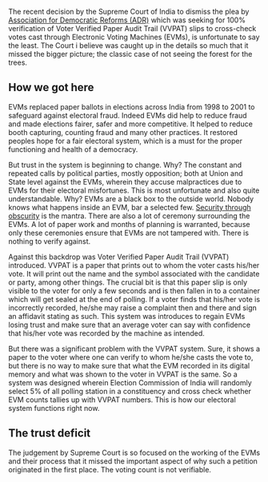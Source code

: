 
The recent decision by the Supreme Court of India to dismiss the plea by [Association for Democratic Reforms (ADR)](https://adrindia.org/) which was seeking for 100% verification of Voter Verified Paper Audit Trail (VVPAT) slips to cross-check votes cast through Electronic Voting Machines (EVMs), is unfortunate to say the least. The Court i believe was caught up in the details so much that it missed the bigger picture; the classic case of not seeing the forest for the trees.

  

## How we got here

  

EVMs replaced paper ballots in elections across India from 1998 to 2001 to safeguard against electoral fraud. Indeed EVMs did help to reduce fraud and made elections fairer, safer and more competitive. It helped to reduce booth capturing, counting fraud and many other practices. It restored peoples hope for a fair electoral system, which is a must for the proper functioning and health of a democracy.

  

But trust in the system is beginning to change. Why? The constant and repeated calls by political parties, mostly opposition; both at Union and State level against the EVMs, wherein they accuse malpractices due to EVMs for their electoral misfortunes. This is most unfortunate and also quite understandable. Why? EVMs are a black box to the outside world. Nobody knows what happens inside an EVM, bar a selected few. [Security through obscurity](https://en.wikipedia.org/wiki/Security_through_obscurity) is the mantra. There are also a lot of ceremony surrounding the EVMs. A lot of paper work and months of planning is warranted, because only these ceremonies ensure that EVMs are not tampered with. There is nothing to verify against.

Against this backdrop was Voter Verified Paper Audit Trail (VVPAT) introduced. VVPAT is a paper that prints out to whom the voter casts his/her vote. It will print out the name and the symbol associated with the candidate or party, among other things. The crucial bit is that this paper slip is only visible to the voter for only a few seconds and is then fallen in to a container which will get sealed at the end of polling. If a voter finds that his/her vote is incorrectly recorded, he/she may raise a complaint then and there and sign an affidavit stating as such. This system was introduces to regain EVMs losing trust and make sure that an average voter can say with confidence that his/her vote was recorded by the machine as intended.

But there was a significant problem with the VVPAT system. Sure, it shows a paper to the voter where one can verify to whom he/she casts the vote to, but there is no way to make sure that what the EVM recorded in its digital memory and what was shown to the voter in VVPAT is the same. So a system was designed wherein Election Commission of India will randomly select 5% of all polling station in a constituency and cross check whether EVM counts tallies up with VVPAT numbers. This is how our electoral system functions right now.

  

## The trust deficit


The judgement by Supreme Court is so focused on the working of the EVMs and their process that it missed the important aspect of why such a petition originated in the first place. The voting count is not verifiable.
